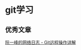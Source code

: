 <!--
 * @Author: tangdaoyong
 * @Date: 2021-01-18 18:14:35
 * @LastEditors: tangdaoyong
 * @LastEditTime: 2021-01-18 18:15:22
 * @Description: git学习
-->
# git学习

## 优秀文章
[阮一峰的网络日志 - Git远程操作详解](http://www.ruanyifeng.com/blog/2014/06/git_remote.html)